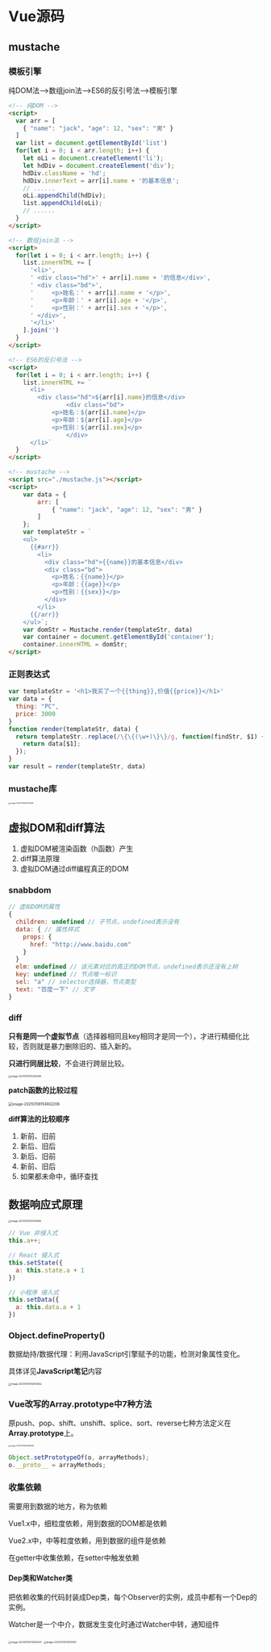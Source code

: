 # Vue源码

## mustache

### 模板引擎

纯DOM法-->数组join法-->ES6的反引号法-->模板引擎

```html
<!-- 纯DOM -->
<script>
  var arr = [
    { "name": "jack", "age": 12, "sex": "男" }
  ]
  var list = document.getElementById('list')
  for(let i = 0; i < arr.length; i++) {
    let oLi = document.createElement('li');
    let hdDiv = document.createElement('div');
    hdDiv.className = 'hd';
    hdDiv.innerText = arr[i].name + '的基本信息';
    // ......
    oLi.appendChild(hdDiv);
    list.appendChild(oLi);
    // ......
  }
</script>
```

```html
<!-- 数组join法 -->
<script>
  for(let i = 0; i < arr.length; i++) {
    list.innerHTML += [
      '<li>',
      '	<div class="hd">' + arr[i].name + '的信息</div>',
      '	<div class="bd">',
      '		<p>姓名：' + arr[i].name + '</p>',
      '		<p>年龄：' + arr[i].age + '</p>',
      '		<p>性别：' + arr[i].sex + '</p>',
      '	</div>',
      '</li>'
    ].join('')
  }
</script>
```

```html
<!-- ES6的反引号法 -->
<script>
  for(let i = 0; i < arr.length; i++) {
    list.innerHTML += `
      <li>
      	<div class="hd">${arr[i].name}的信息</div>
				<div class="bd">
      		<p>姓名：${arr[i].name}</p>
      		<p>年龄：${arr[i].age}</p>
      		<p>性别：${arr[i].sex}</p>
				</div>
      </li>`
  }
</script>
```

```html
<!-- mustache -->
<script src="./mustache.js"></script>
<script>
    var data = {
        arr: [
            { "name": "jack", "age": 12, "sex": "男" }
        ]
    };
    var templateStr = `
    <ul>
      {{#arr}}
        <li>
          <div class="hd">{{name}}的基本信息</div>
          <div class="bd">
            <p>姓名：{{name}}</p>
            <p>年龄：{{age}}</p>
            <p>性别：{{sex}}</p>
          </div>
        </li>
      {{/arr}}
    </ul>`;
    var domStr = Mustache.render(templateStr, data)
    var container = document.getElementById('container');
  	container.innerHTML = domStr;
</script>
```

### 正则表达式

```js
var templateStr = '<h1>我买了一个{{thing}},价值{{price}}</h1>'
var data = {
  thing: "PC",
  price: 3000
}
function render(templateStr, data) {
  return templateStr..replace(/\{\{(\w+)\}\}/g, function(findStr, $1) {
    return data[$1];
  });
}
var result = render(templateStr, data)
```

### mustache库

<img src="README.assets/image-20210706155736416.png" alt="image-20210706155736416" style="zoom: 25%;" />

## 虚拟DOM和diff算法

1. 虚拟DOM被渲染函数（h函数）产生
2. diff算法原理
3. 虚拟DOM通过diff编程真正的DOM

### snabbdom

```js
// 虚拟DOM的属性
{
  children: undefined // 子节点，undefined表示没有
  data: { // 属性样式
    props: {
      href: "http://www.baidu.com"
    }
  }
  elm: undefined // 该元素对应的真正的DOM节点，undefined表示还没有上树
  key: undefined // 节点唯一标识
  sel: "a" // selector选择器，节点类型
  text: "百度一下" // 文字
}
```

### diff

**只有是同一个虚拟节点**（选择器相同且key相同才是同一个），才进行精细化比较，否则就是暴力删除旧的、插入新的。

**只进行同层比较**，不会进行跨层比较。

<img src="README.assets/image-20210708111345484.png" alt="image-20210708111345484" style="zoom:33%;" />

**patch函数的比较过程**

<img src="README.assets/image-20210708154902206.png" alt="image-20210708154902206" style="zoom:50%;" />

**diff算法的比较顺序**

1. 新前、旧前
2. 新后、旧后
3. 新后、旧前
4. 新前、旧后
5. 如果都未命中，循环查找



## 数据响应式原理

<img src="README.assets/image-20210709121358184.png" alt="image-20210709121358184" style="zoom: 33%;" />

```js
// Vue 非侵入式
this.a++;

// React 侵入式
this.setState({
  a: this.state.a + 1
})

// 小程序 侵入式
this.setData({
  a: this.data.a + 1
})
```

### Object.defineProperty()

数据劫持/数据代理：利用JavaScript引擎赋予的功能，检测对象属性变化。

具体详见**JavaScript笔记**内容

<img src="README.assets/image-20210709142814652.png" alt="image-20210709142814652" style="zoom: 33%;" />

### Vue改写的Array.prototype中7种方法

原push、pop、shift、unshift、splice、sort、reverse七种方法定义在**Array.prototype**上。

<img src="README.assets/image-20210709154606962.png" alt="image-20210709154606962" style="zoom:25%;" />

```js
Object.setPrototypeOf(o, arrayMethods);
o.__proto__ = arrayMethods;
```

### 收集依赖

需要用到数据的地方，称为依赖

Vue1.x中，细粒度依赖，用到数据的DOM都是依赖

Vue2.x中，中等粒度依赖，用到数据的组件是依赖

在getter中收集依赖，在setter中触发依赖

#### Dep类和Watcher类

把依赖收集的代码封装成Dep类，每个Observer的实例，成员中都有一个Dep的实例。

Watcher是一个中介，数据发生变化时通过Watcher中转，通知组件

<img src="README.assets/image-20210709173944027.png" alt="image-20210709173944027" style="zoom: 33%;" />

<img src="README.assets/image-20210709174010951.png" alt="image-20210709174010951" style="zoom:33%;" />

 
